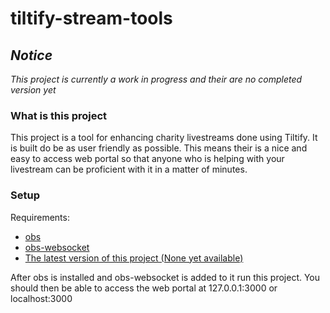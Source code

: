 # tiltify-stream-tools

## *Notice*

*This project is currently a work in progress and their are no completed version yet*

### What is this project

This project is a tool for enhancing charity livestreams done using Tiltify.  It is built do be as user friendly as possible. This means their is a nice and easy to access web portal so that anyone who is helping with your livestream can be proficient with it in a matter of minutes.

### Setup

Requirements:
* [obs](https://obsproject.com/)
* [obs-websocket](https://github.com/Palakis/obs-websocket/releases)
* [The latest version of this project (None yet available)]()

After obs is installed and obs-websocket is added to it run this project. You should then be able to access the web portal at 127.0.0.1:3000 or localhost:3000
